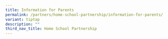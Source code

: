 ```yaml
---
title: Information for Parents
permalink: /partners/home-school-partnership/information-for-parents/
variant: tiptap
description: ""
third_nav_title: Home School Partnership
---
```

